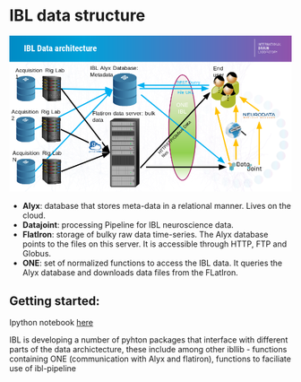 # IBL data structure
![Alyx data structure](./_static/IBL_data.png)

-   **Alyx**: database that stores meta-data in a relational manner. Lives on the cloud.
-   **Datajoint**: processing Pipeline for IBL neuroscience data.
-   **FlatIron**: storage of bulky raw data time-series. The Alyx database points to the files on this server. It is accessible through HTTP, FTP and Globus.
-   **ONE**: set of normalized functions to access the IBL data. It queries the Alyx database and downloads data files from the FLatIron.

## Getting started:
Ipython notebook  [here](./_static/one_demo.html)

IBL is developing a number of pyhton packages that interface with different parts of the data archictecture, these include
among other 
ibllib - functions containing ONE (communication with Alyx and flatiron), functions to faciliate use of 
ibl-pipeline 